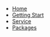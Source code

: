 
- [Home](index.md)
- [Getting Start](getting-start.md)
- [Service](reference/src/)
- [Packages](reference/packages/)
